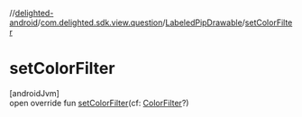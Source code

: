 //[delighted-android](../../../index.md)/[com.delighted.sdk.view.question](../index.md)/[LabeledPipDrawable](index.md)/[setColorFilter](set-color-filter.md)

# setColorFilter

[androidJvm]\
open override fun [setColorFilter](set-color-filter.md)(cf: [ColorFilter](https://developer.android.com/reference/kotlin/android/graphics/ColorFilter.html)?)

